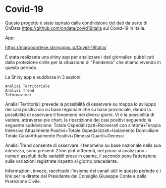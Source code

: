 # Covid-19
Questo progetto è stato ispirato dalla condivisione dei dati da parte di OnData https://github.com/ondata/covid19italia sul Covid-19 in Italia.

App:

https://marcocortese.shinyapps.io/Covid-19Italia/


È stata realizzata una shiny app per analizzare i dati giornalieri pubblicati dalla protezione civile per la situazione di "Pandemia" che stiamo vivendo in questo periodo.

La Shiny app è  suddivisa in 3 sezioni:

	Analisi Territoriale
	Analisi Trend
	Informazioni

Analisi Territoriali prevede la possibilità di osservare su mappa lo sviluppo dei casi positivi sia su base regionale che su base provinciale, dando la possibilità di osservare il fenomeno nei diversi giorni.
Vi è la possibilità di vedere, attraverso pie chart, la ripartizione dei casi positivi seguendo la seguente suddivisione:
Totale Ospedalizzati=Ricoverati con sintomi+Terapia Intensiva
Attualmente Positivi=Totale Ospedalizzati+Isolamento Domiciliare
Totale Casi=Attualmente Positivi+Dimessi Guariti+Decessi

Analisi Trend consente di osservare il fenomeno su base nazionale nella sua interezza, sono presenti 2 line plot differenti, nel primo si analizzano i numeri assoluti delle variabili prese in esame, il secondo pone l’attenzione sulle variazioni registrate rispetto al giorno precedente.

Informazioni, invece, racchiude l’insieme dei canali utili in questo periodo e i link per le dirette del Presidente del Consiglio Giuseppe Conte e della Protezione Civile.
